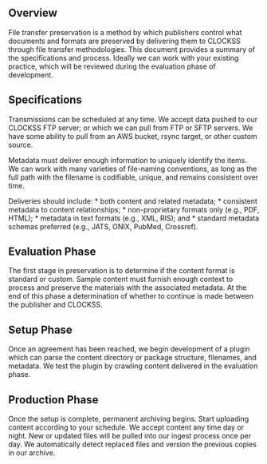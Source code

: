 

## Overview

File transfer preservation is a method by which publishers control what documents and formats are preserved by delivering them to CLOCKSS through file transfer methodologies. This document provides a summary of the specifications and process. Ideally we can work with your existing practice, which will be reviewed during the evaluation phase of development.


## Specifications

Transmissions can be scheduled at any time. We accept data pushed to our CLOCKSS FTP server; or which we can pull from FTP or SFTP servers. We have some ability to pull from an AWS bucket, rsync target, or other custom source.

Metadata must deliver enough information to uniquely identify the items. We can work with many varieties of file-naming conventions, as long as the full path with the filename is codifiable, unique, and remains consistent over time. 



Deliveries should include:
    *   both content and related metadata; 
    *   consistent metadata to content relationships;
    *   non-proprietary formats only (e.g., PDF, HTML); 
    *   metadata in text formats (e.g., XML, RIS); and 
    *   standard metadata schemas preferred (e.g., JATS, ONIX, PubMed, Crossref).


## Evaluation Phase

The first stage in preservation is to determine if the content format is standard or custom. Sample content must furnish enough context to process and preserve the materials with the associated metadata. At the end of this phase a determination of whether to continue is made between the publisher and CLOCKSS.


## Setup Phase

Once an agreement has been reached, we begin development of a plugin which can parse the content directory or package structure, filenames, and metadata. We test the plugin by crawling content delivered in the evaluation phase. 


## Production Phase

Once the setup is complete, permanent archiving begins. Start uploading content according to your schedule. We accept content any time day or night. New or updated files will be pulled into our ingest process once per day. We automatically detect replaced files and version the previous copies in our archive.


